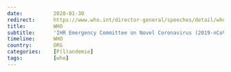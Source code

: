 ```yaml
---
date:          2020-01-30
redirect:      https://www.who.int/director-general/speeches/detail/who-director-general-s-statement-on-ihr-emergency-committee-on-novel-coronavirus-(2019-ncov)
title:         WHO
subtitle:      'IHR Emergency Committee on Novel Coronavirus (2019-nCoV)'
timeline:      WHO
country:       ORG
categories:    [P(l)andemie]
tags:          [who]
---
```

